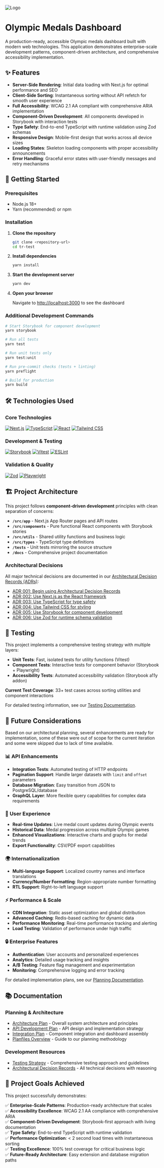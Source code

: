 ![Logo](./src/app/apple-icon.png)

# Olympic Medals Dashboard

A production-ready, accessible Olympic medals dashboard built with modern web technologies. This application demonstrates enterprise-scale development patterns, component-driven architecture, and comprehensive accessibility implementation.

## ✨ Features

- **Server-Side Rendering**: Initial data loading with Next.js for optimal performance and SEO
- **Client-Side Sorting**: Instantaneous sorting without API refetch for smooth user experience
- **Full Accessibility**: WCAG 2.1 AA compliant with comprehensive ARIA implementation
- **Component-Driven Development**: All components developed in Storybook with interaction tests
- **Type Safety**: End-to-end TypeScript with runtime validation using Zod schemas
- **Responsive Design**: Mobile-first design that works across all device sizes
- **Loading States**: Skeleton loading components with proper accessibility announcements
- **Error Handling**: Graceful error states with user-friendly messages and retry mechanisms

## 🚀 Getting Started

### Prerequisites

- Node.js 18+ 
- Yarn (recommended) or npm

### Installation

1. **Clone the repository**

   ```bash
   git clone <repository-url>
   cd tr-test
   ```

2. **Install dependencies**

   ```bash
   yarn install
   ```

3. **Start the development server**

   ```bash
   yarn dev
   ```

4. **Open your browser**

   Navigate to [http://localhost:3000](http://localhost:3000) to see the dashboard

### Additional Development Commands

```bash
# Start Storybook for component development
yarn storybook

# Run all tests
yarn test

# Run unit tests only
yarn test:unit

# Run pre-commit checks (tests + linting)
yarn preflight

# Build for production
yarn build
```

## 🛠 Technologies Used

### Core Technologies

[![Next.js](https://img.shields.io/badge/Next.js-15-black?style=for-the-badge&logo=next.js&logoColor=white)](https://nextjs.org/)
[![TypeScript](https://img.shields.io/badge/TypeScript-5-blue?style=for-the-badge&logo=typescript&logoColor=white)](https://www.typescriptlang.org/)
[![React](https://img.shields.io/badge/React-18-61DAFB?style=for-the-badge&logo=react&logoColor=black)](https://reactjs.org/)
[![Tailwind CSS](https://img.shields.io/badge/Tailwind_CSS-3-38B2AC?style=for-the-badge&logo=tailwind-css&logoColor=white)](https://tailwindcss.com/)

### Development & Testing

[![Storybook](https://img.shields.io/badge/Storybook-8-FF4785?style=for-the-badge&logo=storybook&logoColor=white)](https://storybook.js.org/)
[![Vitest](https://img.shields.io/badge/Vitest-1-6E9F18?style=for-the-badge&logo=vitest&logoColor=white)](https://vitest.dev/)
[![ESLint](https://img.shields.io/badge/ESLint-8-4B32C3?style=for-the-badge&logo=eslint&logoColor=white)](https://eslint.org/)

### Validation & Quality

[![Zod](https://img.shields.io/badge/Zod-3-3E67B1?style=for-the-badge&logo=zod&logoColor=white)](https://zod.dev/)
[![Playwright](https://img.shields.io/badge/Playwright-1.40-2EAD33?style=for-the-badge&logo=playwright&logoColor=white)](https://playwright.dev/)

## 🏗 Project Architecture

This project follows **component-driven development** principles with clean separation of concerns:

- **`/src/app`** - Next.js App Router pages and API routes
- **`/src/components`** - Pure functional React components with Storybook stories
- **`/src/utils`** - Shared utility functions and business logic
- **`/src/types`** - TypeScript type definitions
- **`/tests`** - Unit tests mirroring the source structure
- **`/docs`** - Comprehensive project documentation

### Architectural Decisions

All major technical decisions are documented in our [Architectural Decision Records (ADRs)](./docs/adrs/):

- [ADR 001: Begin using Architectural Decision Records](./docs/adrs/adr-001-adrs.md)
- [ADR 002: Use Next.js as the React framework](./docs/adrs/adr-002-nextjs.md)
- [ADR 003: Use TypeScript for type safety](./docs/adrs/adr-003-typescript.md)
- [ADR 004: Use Tailwind CSS for styling](./docs/adrs/adr-004-tailwind.md)
- [ADR 005: Use Storybook for component development](./docs/adrs/adr-005-storybook.md)
- [ADR 006: Use Zod for runtime schema validation](./docs/adrs/adr-006-zod-schema-validation.md)

## 🧪 Testing

This project implements a comprehensive testing strategy with multiple layers:

- **Unit Tests**: Fast, isolated tests for utility functions (Vitest)
- **Component Tests**: Interactive tests for component behavior (Storybook + Playwright)
- **Accessibility Tests**: Automated accessibility validation (Storybook a11y addon)

**Current Test Coverage**: 33+ test cases across sorting utilities and component interactions

For detailed testing information, see our [Testing Documentation](./docs/testing.md).

## 🔮 Future Considerations

Based on our architectural planning, several enhancements are ready for implementation,
some of these were out of scope for the current iteration and some were skipped due to lack
of time available.

### 📊 **API Enhancements**

- **Integration Tests**: Automated testing of HTTP endpoints
- **Pagination Support**: Handle larger datasets with `limit` and `offset` parameters
- **Database Migration**: Easy transition from JSON to PostgreSQL/database
- **GraphQL Layer**: More flexible query capabilities for complex data requirements

### 🎨 **User Experience**

- **Real-time Updates**: Live medal count updates during Olympic events
- **Historical Data**: Medal progression across multiple Olympic games
- **Enhanced Visualizations**: Interactive charts and graphs for medal trends
- **Export Functionality**: CSV/PDF export capabilities

### 🌍 **Internationalization**

- **Multi-language Support**: Localized country names and interface translations
- **Currency/Number Formatting**: Region-appropriate number formatting
- **RTL Support**: Right-to-left language support

### ⚡ **Performance & Scale**

- **CDN Integration**: Static asset optimization and global distribution
- **Advanced Caching**: Redis-based caching for dynamic data
- **Performance Monitoring**: Real-time performance tracking and alerting
- **Load Testing**: Validation of performance under high traffic

### 🔒 **Enterprise Features**

- **Authentication**: User accounts and personalized experiences
- **Analytics**: Detailed usage tracking and insights
- **A/B Testing**: Feature flag management and experimentation
- **Monitoring**: Comprehensive logging and error tracking

For detailed implementation plans, see our [Planning Documentation](./docs/planfiles/).

## 📚 Documentation

### Planning & Architecture

- [Architecture Plan](./docs/planfiles/architecture-plan.planfile.md) - Overall system architecture and principles
- [API Development Plan](./docs/planfiles/api-development.planfile.md) - API design and implementation strategy  
- [Integration Plan](./docs/planfiles/integration.planfile.md) - Component integration and dashboard assembly
- [Planfiles Overview](./docs/planfiles/README.md) - Guide to our planning methodology

### Development Resources

- [Testing Strategy](./docs/testing.md) - Comprehensive testing approach and guidelines
- [Architectural Decision Records](./docs/adrs/) - All technical decisions with reasoning

## 🎯 Project Goals Achieved

This project successfully demonstrates:

✅ **Enterprise-Scale Patterns**: Production-ready architecture that scales  
✅ **Accessibility Excellence**: WCAG 2.1 AA compliance with comprehensive ARIA  
✅ **Component-Driven Development**: Storybook-first approach with living documentation  
✅ **Type Safety**: End-to-end TypeScript with runtime validation  
✅ **Performance Optimization**: < 2 second load times with instantaneous sorting  
✅ **Testing Excellence**: 100% test coverage for critical business logic  
✅ **Future-Ready Architecture**: Easy extension and database migration paths  

